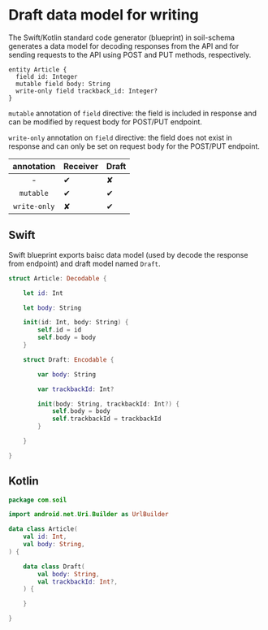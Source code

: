 # Draft data model for writing

The Swift/Kotlin standard code generator (blueprint) in soil-schema generates a data model for decoding responses from the API and for sending requests to the API using POST and PUT methods, respectively.

```soil schema
entity Article {
  field id: Integer
  mutable field body: String
  write-only field trackback_id: Integer?
}
```

`mutable` annotation of `field` directive: the field is included in response and can be modified by request body for POST/PUT endpoint.

`write-only` annotation on `field` directive: the field does not exist in response and can only be set on request body for the POST/PUT endpoint.

|annotation|Receiver|Draft|
|:---:|---|---|
|-|✔|✘|
|`mutable`|✔|✔|
|`write-only`|✘|✔|

## Swift

Swift blueprint exports baisc data model (used by decode the response from endpoint) and draft model named `Draft`.

```swift generated
struct Article: Decodable {

    let id: Int

    let body: String

    init(id: Int, body: String) {
        self.id = id
        self.body = body
    }

    struct Draft: Encodable {

        var body: String

        var trackbackId: Int?

        init(body: String, trackbackId: Int?) {
            self.body = body
            self.trackbackId = trackbackId
        }

    }

}
```

## Kotlin

```kotlin generated
package com.soil

import android.net.Uri.Builder as UrlBuilder

data class Article(
    val id: Int,
    val body: String,
) {

    data class Draft(
        val body: String,
        val trackbackId: Int?,
    ) {

    }

}
```